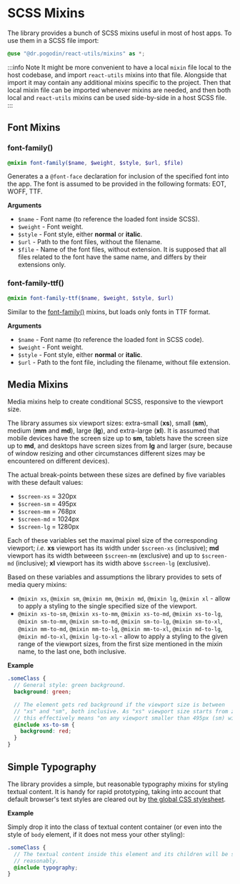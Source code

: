 # SCSS Mixins
The library provides a bunch of SCSS mixins useful in most of host apps. To use
them in a SCSS file import:
```scss
@use "@dr.pogodin/react-utils/mixins" as *;
```
:::info Note
It might be more convenient to have a local `mixin` file local to the host
codebase, and import `react-utils` mixins into that file. Alongside that import
it may contain any additional mixins specific to the project. Then that local
mixin file can be imported whenever mixins are needed, and then both local and
`react-utils` mixins can be used side-by-side in a host SCSS file.
:::

## Font Mixins
### font-family()
```scss
@mixin font-family($name, $weight, $style, $url, $file)
```
Generates a a `@font-face` declaration for inclusion of the specified font into
the app. The font is assumed to be provided in the following formats: EOT, WOFF,
TTF.

**Arguments**
- `$name` - Font name (to reference the loaded font inside SCSS).
- `$weight` - Font weight.
- `$style` - Font style, either **normal** or **italic**.
- `$url` - Path to the font files, without the filename.
- `$file` - Name of the font files, without extension. It is supposed that all
  files related to the font have the same name, and differs by their extensions
  only.

### font-family-ttf()
```scss
@mixin font-family-ttf($name, $weight, $style, $url)
```
Similar to the [font-family()](#font-family) mixins, but loads only fonts in TTF
format.

**Arguments**
- `$name` - Font name (to reference the loaded font in SCSS code).
- `$weight` - Font weight.
- `$style` - Font style, either **normal** or **italic**.
- `$url` - Path to the font file, including the filename, without file extension.

## Media Mixins
Media mixins help to create conditional SCSS, responsive to the viewport size.

The library assumes six viewport sizes: extra-small (**xs**), small (**sm**),
medium (**mm** and **md**), large (**lg**), and extra-large (**xl**). It is
assumed that mobile devices have the screen size up to **sm**, tablets have
the screen size up to **md**, and desktops have screen sizes from **lg** and
larger (sure, because of window resizing and other circumstances different
sizes may be encountered on different devices).

The actual break-points between these sizes are defined by five variables
with these default values:
- `$screen-xs` = 320px
- `$screen-sm` = 495px
- `$screen-mm` = 768px
- `$screen-md` = 1024px
- `$screen-lg` = 1280px

Each of these variables set the maximal pixel size of the corresponding
viewport; _i.e._ **xs** viewport has its width under `$screen-xs` (inclusive);
**md** viewport has its width betweeen `$screen-mm` (exclusive) and up to
`$screen-md` (inclusive); **xl** viewport has its width above
`$screen-lg` (exclusive).

Based on these variables and assumptions the library provides to sets of media
query mixins:
- `@mixin xs`, `@mixin sm`, `@mixin mm`, `@mixin md`, `@mixin lg`, `@mixin xl` -
  allow to apply a styling to the single specified size of the viewport.
- `@mixin xs-to-sm`, `@mixin xs-to-mm`, `@mixin xs-to-md`, `@mixin xs-to-lg`,
  `@mixin sm-to-mm`, `@mixin sm-to-md`, `@mixin sm-to-lg`, `@mixin sm-to-xl`,
  `@mixin mm-to-md`, `@mixin mm-to-lg`, `@mixin mm-to-xl`,
  `@mixin md-to-lg`, `@mixin md-to-xl`, `@mixin lg-to-xl` -
  allow to apply a styling to the given range of the viewport sizes,
  from the first size mentioned in the mixin name, to the last one, both
  inclusive.

**Example**
```scss
.someClass {
  // General style: green background.
  background: green;

  // The element gets red background if the viewport size is between
  // "xs" and "sm", both inclusive. As "xs" viewport size starts from zero,
  // this effectively means "on any viewport smaller than 495px (sm) width".
  @include xs-to-sm {
    background: red;
  }
}
```

## Simple Typography
The library provides a simple, but reasonable typography mixins for styling
textual content. It is handy for rapid prototyping, taking into account that
default browser's text styles are cleared out by
[the global CSS stylesheet](/docs/api/styles/global).

**Example**

Simply drop it into the class of textual content container (or even into
the style of `body` element, if it does not mess your other styling):
```scss
.someClass {
  // The textual content inside this element and its children will be styled
  // reasonably.
  @include typography;
}
```
